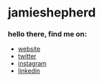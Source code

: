 # jamieshepherd

### hello there, find me on:
- [website](https://jamie.sh)
- [twitter](https://twitter.com/jamiesheep)
- [instagram](https://instagram.com/jamieshepherd)
- [linkedin](https://linkedin.com/in/jamieshepherd)
